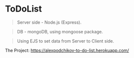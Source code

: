 # ToDoList

> Server side - Node.js (Express).

> DB - mongoDB, using mongoose package.

> Using EJS to set data from Server to Client side.

The Project: https://alexpodchikov-to-do-list.herokuapp.com/
